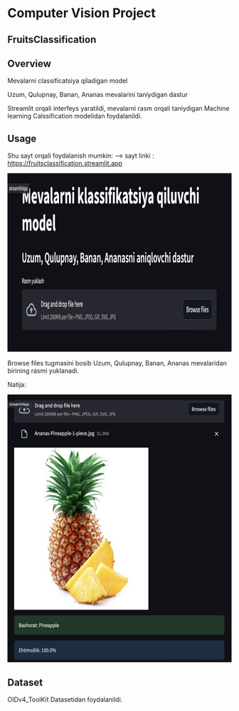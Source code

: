 # Computer Vision Project

## FruitsClassification

## Overview
Mevalarni classificatsiya qiladigan model

Uzum, Qulupnay, Banan, Ananas mevalarini taniydigan dastur

Streamlit orqali interfeys yaratildi, mevalarni rasm orqali taniydigan Machine learning Calssification modelidan foydalanildi.

## Usage
Shu sayt orqali foydalanish mumkin: --> sayt linki : https://fruitsclassification.streamlit.app

<div align="center">
  <img height="400" src="https://github.com/Philomath2020/FruitsClassification/blob/main/pic/Screenshot%202024-08-01%20at%2014.23.21.png"  />
</div>

Browse files tugmasini bosib Uzum, Qulupnay, Banan, Ananas mevalaridan birining rasmi yuklanadi.

Natija:

<div align="center">
  <img height="600" src="https://github.com/Philomath2020/FruitsClassification/blob/main/pic/pic2.png"  />
</div>

## Dataset

OIDv4_ToolKit Datasetidan foydalanildi.
